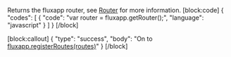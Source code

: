 Returns the fluxapp router, see [Router](/v0.1.0/docs/overview-2) for more information.
[block:code]
{
  "codes": [
    {
      "code": "var router = fluxapp.getRouter();",
      "language": "javascript"
    }
  ]
}
[/block]

[block:callout]
{
  "type": "success",
  "body": "On to [fluxapp.registerRoutes(routes)](/v0.1.0/docs/registerroutesarrayobject-routes)"
}
[/block]